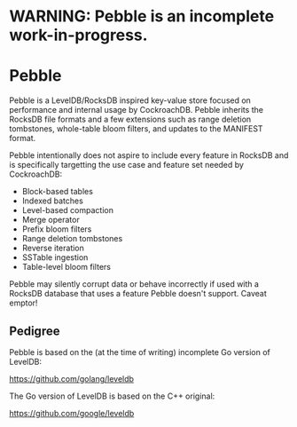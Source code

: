 # WARNING: Pebble is an incomplete work-in-progress.

# Pebble

Pebble is a LevelDB/RocksDB inspired key-value store focused on
performance and internal usage by CockroachDB. Pebble inherits the
RocksDB file formats and a few extensions such as range deletion
tombstones, whole-table bloom filters, and updates to the MANIFEST
format.

Pebble intentionally does not aspire to include every feature in
RocksDB and is specifically targetting the use case and feature set
needed by CockroachDB:

* Block-based tables
* Indexed batches
* Level-based compaction
* Merge operator
* Prefix bloom filters
* Range deletion tombstones
* Reverse iteration
* SSTable ingestion
* Table-level bloom filters

Pebble may silently corrupt data or behave incorrectly if used with a
RocksDB database that uses a feature Pebble doesn't support. Caveat
emptor!

## Pedigree

Pebble is based on the (at the time of writing) incomplete Go version
of LevelDB:

https://github.com/golang/leveldb

The Go version of LevelDB is based on the C++ original:

https://github.com/google/leveldb
